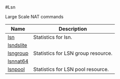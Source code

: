 #Lsn

Large Scale NAT commands


<table><thead><tr><th>Name</th><th>Description</th></tr></thead><tbody><tr><td><a href=".././lsn/lsn/">lsn</a></td><td>Statistics for lsn.</td></tr><tr><td><a href=".././lsndslite/lsndslite/">lsndslite</a></td><td></td></tr><tr><td><a href=".././lsngroup/lsngroup/">lsngroup</a></td><td>Statistics for LSN group resource.</td></tr><tr><td><a href=".././lsnnat64/lsnnat64/">lsnnat64</a></td><td></td></tr><tr><td><a href=".././lsnpool/lsnpool/">lsnpool</a></td><td>Statistics for LSN pool resource.</td></tr></tbody></table>
